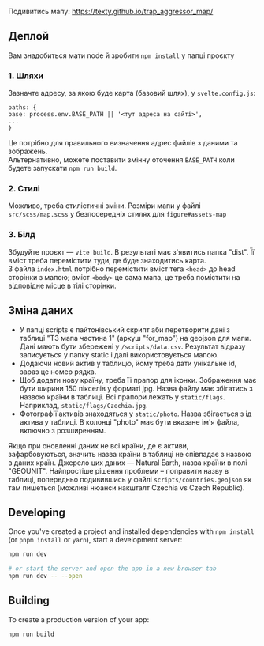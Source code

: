 Подивитись мапу: https://texty.github.io/trap_aggressor_map/

## Деплой

Вам знадобиться мати node й зробити `npm install` у папці проєкту

### 1. Шляхи

Зазначте адресу, за якою буде карта (базовий шлях), у `svelte.config.js`:

```{js}
paths: {
base: process.env.BASE_PATH || '<тут адреса на сайті>',
...
}
```

Це потрібно для правильного визначення адрес файлів з даними та зображень.  
Альтернативно, можете поставити змінну оточення `BASE_PATH` коли будете запускати `npm run build`.

### 2. Стилі

Можливо, треба стилістичні зміни. Розміри мапи у файлі `src/scss/map.scss` у безпосередніх стилях для `figure#assets-map`

### 3. Білд

Збудуйте проєкт — `vite build`. В результаті має з'явитись папка "dist". Її вміст треба перемістити туди, де буде знаходитись карта.  
З файла `index.html` потрібно перемістити вміст тега `<head>` до head сторінки з мапою; вміст `<body>` це сама мапа, це треба помістити на відповідне місце в тілі сторінки.

## Зміна даних

- У папці scripts є пайтонівський скрипт аби перетворити дані з таблиці "ТЗ мапа частина 1" (аркуш "for_map") на geojson для мапи. Дані мають бути збережені у `/scripts/data.csv`. Результат відразу записується у папку static і далі використовується мапою.
- Додаючи новий актив у таблицю, йому треба дати унікальне id, зараз це номер рядка.
- Щоб додати нову країну, треба її прапор для іконки. Зображення має бути ширини 150 пікселів у форматі jpg. Назва файлу має збігатись з назвою країни в таблиці. Всі прапори лежать у `static/flags`. Наприклад, `static/flags/Czechia.jpg`.
- Фотографії активів знаходяться у `static/photo`. Назва збігається з ід актива у таблиці. В колонці "photo" має бути вказане ім'я файла, включно з розширенням.

Якщо при оновленні даних не всі країни, де є активи, зафарбовуються, значить назва країни в таблиці не співпадає з назвою в даних країн. Джерело цих даних — Natural Earth, назва країни в полі "GEOUNIT". Найпростіше рішення проблеми – поправити назву в таблиці, попередньо подивившись у файлі `scripts/countries.geojson` як там пишеться (можливі нюанси накшталт Czechia vs Czech Republic).

## Developing

Once you've created a project and installed dependencies with `npm install` (or `pnpm install` or `yarn`), start a development server:

```bash
npm run dev

# or start the server and open the app in a new browser tab
npm run dev -- --open
```

## Building

To create a production version of your app:

```bash
npm run build
```
